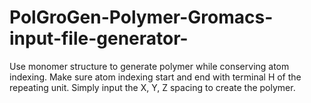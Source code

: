 # PolGroGen-Polymer-Gromacs-input-file-generator-
Use monomer structure to generate polymer while conserving atom indexing. Make sure atom indexing start and end with terminal H of the repeating unit. Simply input the X, Y, Z spacing to create the polymer.

